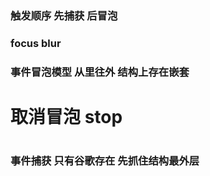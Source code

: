 ### 触发顺序 先捕获 后冒泡
### focus blur 
###  事件冒泡模型 从里往外 结构上存在嵌套
#  取消冒泡 stop
# 
# 
# 
# 
# 
# 
# 
### 事件捕获 只有谷歌存在 先抓住结构最外层
# 
# 
# 
# 
# 
# 
# 
# 
# 
# 
# 
# 
# 
# 
# 
# 
# 
# 
# 
# 
# 
# 
# 
# 
# 
# 
# 
# 
# 
# 
# 
# 
# 
# 
# 
# 
# 
# 
# 
# 
# 
# 

